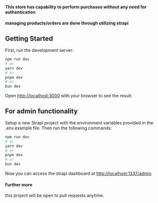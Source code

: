 #### This store has capability to perform purchases without any need for authentication
#### managing products/orders are done through utilizing strapi

## Getting Started

First, run the development server:

```bash
npm run dev
# or
yarn dev
# or
pnpm dev
# or
bun dev
```

Open [http://localhost:3000](http://localhost:3000) with your browser to see the result.

## For admin functionality

Setup a new Strapi project with the environment variables provided in the .env.example file. Then run the following commands:

```bash
npm run dev
# or
yarn dev
# or
pnpm dev
# or
bun dev
```

Now you can access the strapi dashboard at [http://localhost:1337/admin](http://localhost:1337/admin)

#### Further more
this project will be open to pull requests anytime.

